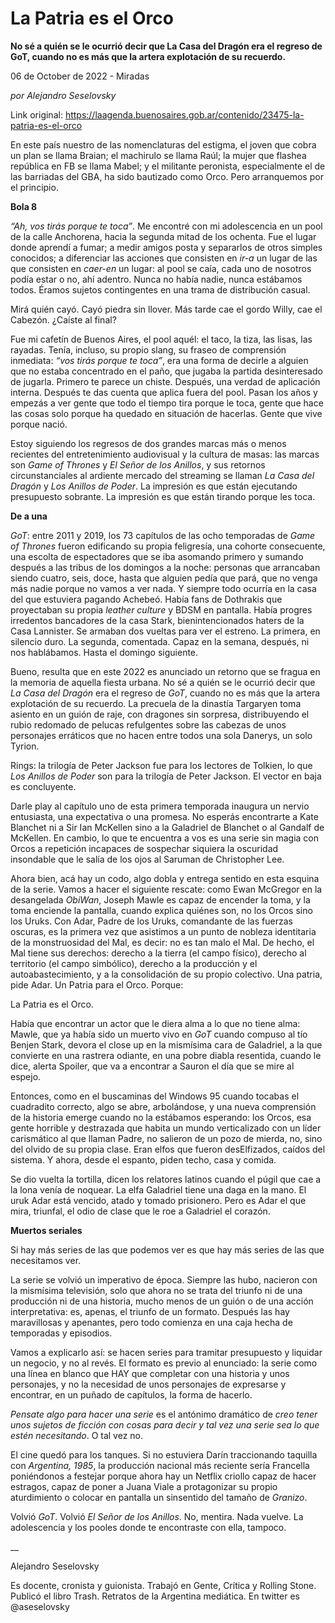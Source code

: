 # La Patria es el Orco

**No sé a quién se le ocurrió decir que La Casa del Dragón era el regreso de GoT, cuando no es más que la artera explotación de su recuerdo.**

06 de October de 2022 - Miradas

_por Alejandro Seselovsky_

Link original: https://laagenda.buenosaires.gob.ar/contenido/23475-la-patria-es-el-orco



En este país nuestro de las nomenclaturas del estigma, el joven que cobra un plan se llama Braian; el machirulo se llama Raúl; la mujer que flashea república en FB se llama Mabel; y el militante peronista, especialmente el de las barriadas del GBA, ha sido bautizado como Orco. Pero arranquemos por el principio.




**Bola 8**




*“Ah, vos tirás porque te toca”*. Me encontré con mi adolescencia en un pool de la calle Anchorena, hacia la segunda mitad de los ochenta. Fue el lugar donde aprendí a fumar; a medir amigos posta y separarlos de otros simples conocidos; a diferenciar las acciones que consisten en *ir-a* un lugar de las que consisten en *caer-en* un lugar: al pool se caía, cada uno de nosotros podía estar o no, ahí adentro. Nunca no había nadie, nunca estábamos todos. Éramos sujetos contingentes en una trama de distribución casual.




Mirá quién cayó. Cayó piedra sin llover. Más tarde cae el gordo Willy, cae el Cabezón. ¿Caíste al final?




Fue mi cafetín de Buenos Aires, el pool aquél: el taco, la tiza, las lisas, las rayadas. Tenía, incluso, su propio slang, su fraseo de comprensión inmediata: *“vos tirás porque te toca”*, era una forma de decirle a alguien que no estaba concentrado en el paño, que jugaba la partida desinteresado de jugarla. Primero te parece un chiste. Después, una verdad de aplicación interna. Después te das cuenta que aplica fuera del pool. Pasan los años y empezás a ver gente que todo el tiempo tira porque le toca, gente que hace las cosas solo porque ha quedado en situación de hacerlas. Gente que vive porque nació.




Estoy siguiendo los regresos de dos grandes marcas más o menos recientes del entretenimiento audiovisual y la cultura de masas: las marcas son *Game of Thrones* y *El Señor de los Anillos*, y sus retornos circunstanciales al ardiente mercado del streaming se llaman *La Casa del Dragón* y *Los Anillos de Poder*. La impresión es que están ejecutando presupuesto sobrante. La impresión es que están tirando porque les toca.




**De a una**




*GoT*: entre 2011 y 2019, los 73 capítulos de las ocho temporadas de *Game of Thrones* fueron edificando su propia feligresía, una cohorte consecuente, una escolta de espectadores que se iba asomando primero y sumando después a las tribus de los domingos a la noche: personas que arrancaban siendo cuatro, seis, doce, hasta que alguien pedía que pará, que no venga más nadie porque no vamos a ver nada. Y siempre todo ocurría en la casa del que estuviera pagando Achebeó. Había fans de Dothrakis que proyectaban su propia *leather culture* y BDSM en pantalla. Había progres irredentos bancadores de la casa Stark, bienintencionados haters de la Casa Lannister. Se armaban dos vueltas para ver el estreno. La primera, en silencio duro. La segunda, comentada. Capaz en la semana, después, ni nos hablábamos. Hasta el domingo siguiente.




Bueno, resulta que en este 2022 es anunciado un retorno que se fragua en la memoria de aquella fiesta urbana. No sé a quién se le ocurrió decir que *La Casa del Dragón* era el regreso de *GoT*, cuando no es más que la artera explotación de su recuerdo. La precuela de la dinastía Targaryen toma asiento en un guión de raje, con dragones sin sorpresa, distribuyendo el rubio redomado de pelucas refulgentes sobre las cabezas de unos personajes erráticos que no hacen entre todos una sola Danerys, un solo Tyrion.




Rings: la trilogía de Peter Jackson fue para los lectores de Tolkien, lo que *Los Anillos de Poder* son para la trilogía de Peter Jackson. El vector en baja es concluyente.




Darle play al capítulo uno de esta primera temporada inaugura un nervio entusiasta, una expectativa o una promesa. No esperás encontrarte a Kate Blanchet ni a Sir Ian McKellen sino a la Galadriel de Blanchet o al Gandalf de McKellen. En cambio, lo que te encuentra a vos es una serie sin magia con Orcos a repetición incapaces de sospechar siquiera la oscuridad insondable que le salía de los ojos al Saruman de Christopher Lee.




Ahora bien, acá hay un codo, algo dobla y entrega sentido en esta esquina de la serie. Vamos a hacer el siguiente rescate: como Ewan McGregor en la desangelada *ObiWan*, Joseph Mawle es capaz de encender la toma, y la toma enciende la pantalla, cuando explica quiénes son, no los Orcos sino los Uruks. Con Adar, Padre de los Uruks, comandante de las fuerzas oscuras, es la primera vez que asistimos a un punto de nobleza identitaria de la monstruosidad del Mal, es decir: no es tan malo el Mal. De hecho, el Mal tiene sus derechos: derecho a la tierra (el campo físico), derecho al territorio (el campo simbólico), derecho a la producción y el autoabastecimiento, y a la consolidación de su propio colectivo. Una patria, pide Adar. Un Patria para el Orco. Porque:




La Patria es el Orco.




Había que encontrar un actor que le diera alma a lo que no tiene alma: Mawle, que ya había sido un muerto vivo en *GoT* cuando compuso al tío Benjen Stark, devora el close up en la mismísima cara de Galadriel, a la que convierte en una rastrera odiante, en una pobre diabla resentida, cuando le dice, alerta Spoiler, que va a encontrar a Sauron el día que se mire al espejo.




Entonces, como en el buscaminas del Windows 95 cuando tocabas el cuadradito correcto, algo se abre, arbolándose, y una nueva comprensión de la historia emerge cuando no la estábamos esperando: los Orcos, esa gente horrible y destrazada que habita un mundo verticalizado con un líder carismático al que llaman Padre, no salieron de un pozo de mierda, no, sino del olvido de su propia clase. Eran elfos que fueron desElfizados, caídos del sistema. Y ahora, desde el espanto, piden techo, casa y comida.




Se dio vuelta la tortilla, dicen los relatores latinos cuando el púgil que cae a la lona venía de noquear. La elfa Galadriel tiene una daga en la mano. El uruk Adar está vencido, atado y tomado prisionero. Pero es Adar el que mira, triunfal, el odio de clase que le roe a Galadriel el corazón.




**Muertos seriales**




Si hay más series de las que podemos ver es que hay más series de las que necesitamos ver.




La serie se volvió un imperativo de época. Siempre las hubo, nacieron con la mismísima televisión, solo que ahora no se trata del triunfo ni de una producción ni de una historia, mucho menos de un guión o de una acción interpretativa: es, apenas, el triunfo de un formato. Después las hay maravillosas y apenantes, pero todo comienza en una caja hecha de temporadas y episodios.




Vamos a explicarlo así: se hacen series para tramitar presupuesto y liquidar un negocio, y no al revés. El formato es previo al enunciado: la serie como una línea en blanco que HAY que completar con una historia y unos personajes, y no la necesidad de unos personajes de expresarse y encontrar, en un puñado de capítulos, la forma de hacerlo.




*Pensate algo para hacer una serie* es el antónimo dramático de *creo tener unos sujetos de ficción con cosas para decir y tal vez una serie sea lo que estén necesitando*. O tal vez no.




El cine quedó para los tanques. Si no estuviera Darín traccionando taquilla con *Argentina, 1985*, la producción nacional más reciente sería Francella poniéndonos a festejar porque ahora hay un Netflix criollo capaz de hacer estragos, capaz de poner a Juana Viale a protagonizar su propio aturdimiento o colocar en pantalla un sinsentido del tamaño de *Granizo*.




Volvió *GoT*. Volvió *El Señor de los Anillos*. No, mentira. Nada vuelve. La adolescencia y los pooles donde te encontraste con ella, tampoco.




\_\_




Alejandro Seselovsky




Es docente, cronista y guionista. Trabajó en Gente, Crítica y Rolling Stone. Publicó el libro Trash. Retratos de la Argentina mediática. En twitter es @aseselovsky



